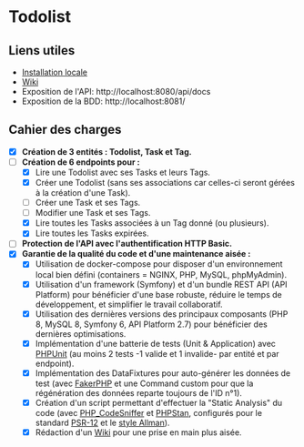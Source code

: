 # Todolist

## Liens utiles

- [Installation locale](https://github.com/cbrichau/todolist-symfony6/wiki/Installation-locale)
- [Wiki](https://github.com/cbrichau/todolist-symfony6/wiki)
- Exposition de l'API: http://localhost:8080/api/docs
- Exposition de la BDD: http://localhost:8081/

## Cahier des charges

- [x] **Création de 3 entités : Todolist, Task et Tag.**
- [ ] **Création de 6 endpoints pour :**
   - [x] Lire une Todolist avec ses Tasks et leurs Tags.
   - [x] Créer une Todolist (sans ses associations car celles-ci seront gérées à la création d'une Task).
   - [ ] Créer une Task et ses Tags.
   - [ ] Modifier une Task et ses Tags.
   - [x] Lire toutes les Tasks associées à un Tag donné (ou plusieurs).
   - [x] Lire toutes les Tasks expirées.
- [ ] **Protection de l'API avec l'authentification HTTP Basic.**
- [x] **Garantie de la qualité du code et d'une maintenance aisée :**
   - [x] Utilisation de docker-compose pour disposer d'un environnement local bien défini (containers = NGINX, PHP, MySQL, phpMyAdmin).
   - [x] Utilisation d'un framework (Symfony) et d'un bundle REST API (API Platform) pour bénéficier d'une base robuste, réduire le temps de développement, et simplifier le travail collaboratif.
   - [x] Utilisation des dernières versions des principaux composants (PHP 8, MySQL 8, Symfony 6, API Platform 2.7) pour bénéficier des dernières optimisations.
   - [x] Implémentation d'une batterie de tests (Unit & Application) avec [PHPUnit](https://symfony.com/doc/current/testing.html) (au moins 2 tests -1 valide et 1 invalide- par entité et par endpoint).
   - [x] Implémentation des DataFixtures pour auto-générer les données de test (avec [FakerPHP](https://fakerphp.github.io/) et une Command custom pour que la régénération des données reparte toujours de l'ID n°1).
   - [x] Création d'un script permettant d'effectuer la "Static Analysis" du code (avec [PHP_CodeSniffer](https://github.com/squizlabs/PHP_CodeSniffer) et [PHPStan](https://github.com/phpstan/phpstan), configurés pour le standard [PSR-12](https://www.php-fig.org/psr/psr-12/) et le [style Allman](https://fr.wikipedia.org/wiki/Style_d%27indentation#Style_Allman)).
   - [x] Rédaction d'un [Wiki](https://github.com/cbrichau/todolist-symfony6/wiki) pour une prise en main plus aisée.